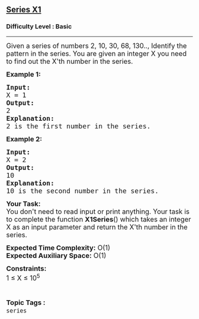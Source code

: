 <h2><a href="https://www.geeksforgeeks.org/problems/series-x14741/1?utm_source=geeksforgeeks&utm_medium=ml_article_practice_tab&utm_campaign=article_practice_tab">Series X1</a></h2><h3>Difficulty Level : Basic</h3><hr><div class="problems_problem_content__Xm_eO"><p><span style="font-size:18px">Given a series of numbers 2, 10, 30, 68, 130.., Identify the pattern in the series. You are given an integer X you need to find out the X'th number in the series.</span></p>

<p><span style="font-size:18px"><strong>Example 1:</strong></span></p>

<pre><span style="font-size:18px"><strong>Input:
</strong>X = 1</span>
<span style="font-size:18px"><strong>Output:
</strong>2</span>
<span style="font-size:18px"><strong>Explanation:
</strong>2 is the first number in the series.
</span></pre>

<p><strong><span style="font-size:18px">Example 2:</span></strong></p>

<pre><strong><span style="font-size:18px">Input:
</span></strong><span style="font-size:18px">X = 2</span>
<strong><span style="font-size:18px">Output:
</span></strong><span style="font-size:18px">10</span>
<strong><span style="font-size:18px">Explanation:
</span></strong><span style="font-size:18px">10 is the second number in the series.</span></pre>

<p><span style="font-size:18px"><strong>Your Task:</strong>&nbsp;&nbsp;<br>
You don't need to read input or print anything. Your task is to complete the function&nbsp;<strong>X1Series</strong>()&nbsp;which takes an integer X&nbsp;as an input parameter and return the X'th number in the series.</span></p>

<p><span style="font-size:18px"><strong>Expected Time Complexity:</strong>&nbsp;O(1)<br>
<strong>Expected Auxiliary Space:</strong>&nbsp;O(1)</span></p>

<p><span style="font-size:18px"><strong>Constraints:</strong><br>
1 ≤ X&nbsp;≤ 10<sup>5</sup></span></p>
</div><br><p><span style=font-size:18px><strong>Topic Tags : </strong><br><code>series</code>&nbsp;